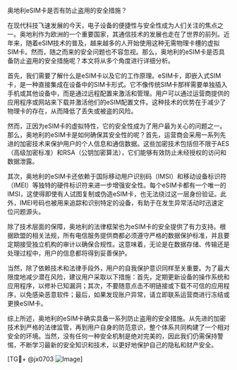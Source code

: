 奥地利eSIM卡是否有防止盗用的安全措施？

在现代科技飞速发展的今天，电子设备的便捷性与安全性成为人们关注的焦点之一。奥地利作为欧洲的一个重要国家，其通信技术的发展也走在了世界的前列。近年来，随着eSIM技术的普及，越来越多的人开始使用这种无需物理卡槽的虚拟SIM卡。然而，随之而来的安全问题也不容忽视。那么，奥地利的eSIM卡是否具备防止盗用的安全措施呢？本文将从多个角度进行详细分析。

首先，我们需要了解什么是eSIM卡以及它的工作原理。eSIM卡，即嵌入式SIM卡，是一种直接集成在设备中的SIM卡形式。它不像传统SIM卡那样需要单独插入手机或其他设备中，而是通过远程配置来激活和管理。用户可以通过运营商提供的应用程序或网站来下载并激活他们的eSIM配置文件。这种技术的优势在于减少了物理卡的存在，从而降低了丢失或被盗的风险。

然而，正因为eSIM卡的虚拟特性，它的安全性成为了用户最为关心的问题之一。那么，奥地利的eSIM卡是如何确保其安全性的呢？首先，运营商会采用一系列先进的加密技术来保护用户的个人信息和通信数据。这些加密技术包括但不限于AES（高级加密标准）和RSA（公钥加密算法），它们能够有效防止未经授权的访问和数据泄露。

其次，奥地利的eSIM卡还依赖于国际移动用户识别码（IMSI）和移动设备标识符（IMEI）等独特的硬件标识符来进一步增强安全性。每个eSIM卡都有一个唯一的IMSI，这使得即使有人试图复制或伪造eSIM卡，也无法绕过这一层身份验证。此外，IMEI号码也被用来追踪和识别特定的设备，有助于在发生异常活动时迅速定位问题源头。

除了技术层面的保障，奥地利的法律框架也为eSIM卡的安全提供了有力支持。根据欧盟的相关法规，所有电信服务提供商都必须遵守严格的数据保护标准，并且要定期接受独立机构的审计以确保合规性。这意味着，无论是在数据存储、传输还是处理过程中，用户的信息都将得到妥善保护。

当然，除了依赖技术和法律手段外，用户的自我保护意识同样至关重要。为了最大限度地减少潜在风险，建议用户采取以下措施：首先，定期更新设备的操作系统和应用程序，以修补已知漏洞；其次，不要随意点击不明链接或下载不可信的应用程序，以免感染恶意软件；最后，如果发现账户异常，请立即联系运营商进行冻结或更换eSIM卡。

综上所述，奥地利的eSIM卡确实具备一系列防止盗用的安全措施。从先进的加密技术到严格的法律监管，再到用户自身的防范意识，整个体系共同构建了一个相对安全的环境。当然，没有任何一种安全机制是绝对完美的，因此我们仍需保持警惕，不断学习最新的安全知识和技术，以更好地保护自己的隐私和财产安全。

[TG💪+ @jx0703 ![Image](https://github.com/user-attachments/assets/dbca1d08-cadb-493c-b0ec-ad6f7a83f270)]